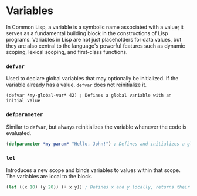 # Variables

In Common Lisp, a variable is a symbolic name associated with a value; it serves as a fundamental building block in the constructions of Lisp programs. Variables in Lisp are not just  placeholders for data values, but they are also central to the language's powerful features such as dynamic scoping, lexical scoping, and first-class functions.

### ```defvar```
Used to declare global variables that may optionally be initialized. If the variable already has a value, `defvar` does not reinitialize it.
```LISP
(defvar *my-global-var* 42) ; Defines a global variable with an initial value
```

### ```defparameter```
Similar to `defvar`, but always reinitializes the variable whenever the code is evaluated.
```lisp 
(defparameter *my-param* "Hello, John!") ; Defines and initializes a global parameter
```

### ```let```
Introduces a new scope and binds variables to values within that scope. The variables are local to the block.
```lisp
(let ((x 10) (y 20)) (+ x y)) ; Defines x and y locally, returns their sum
```
